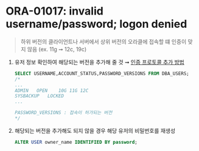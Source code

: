 ORA-01017: invalid username/password; logon denied
===
>하위 버전의 클라이언트나 서버에서 상위 버전의 오라클에 접속할 떄 인증이 맞지 않음 (ex. 11g ➞ 12c, 19c)

1. 유저 정보 확인하여 해당되는 버전을 추가해 줄 것 ➞ [인증 프로토콜 추가 방법](./28040.md)
    ```sql
    SELECT USERNAME,ACCOUNT_STATUS,PASSWORD_VERSIONS FROM DBA_USERS;
    /*
    ...
    ADMIN	OPEN	10G 11G 12C 
    SYSBACKUP	LOCKED
    ...

    PASSWORD_VERSIONS : 접속이 허가되는 버전
    */
    ```

2. 해당되는 버전을 추가해도 되지 않을 경우 해당 유저의 비밀번호를 재생성
    ```sql
    ALTER USER owner_name IDENTIFIED BY password;
    ```
